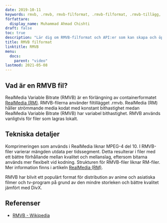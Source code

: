 ```yaml
---
date: 2019-10-11
keywords: rmvb, .rmvb, rmvb-filformat, .rmvb-filformat, .rmvb-tillägg, RealMedia Variable Bitrate
författare:
  display_name: Muhammad Ahmad Chishti
draft: false
toc: true
description: "Lär dig om RMVB-filformat och API:er som kan skapa och öppna RMVB-filer." 
title: RMVB filformat
linktitle: RMVB
menu:
  docs:
    parent: "video"
lastmod: 2021-05-08
---
```


## Vad är en RMVB fil?

RealMedia Variable Bitrate (RMVB) är en förlängning av containerformatet [RealMedia (RM)](/sv/video/rm/). RMVB-filerna använder filtillägget .rmvb. RealMedia (RM) håller strömmande media kodat med konstant bithastighet medan RealMedia Variable Bitrate (RMVB) har variabel bithastighet. RMVB används vanligtvis för filer som lagras lokalt.

## Tekniska detaljer

Komprimeringen som används i RealMedia liknar MPEG-4 del 10. I RMVB-filer varierar mängden utdata per tidssegment. Detta resulterar i filer med ett bättre förhållande mellan kvalitet och mellanslag, eftersom bitarna används mer flexibelt vid kodning. Strukturen för RMVB-filer liknar RM-filer. Mer information finns i artikeln [RealMedia (RM)](/sv/video/rm/).

RMVB har blivit ett populärt format för distribution av anime och asiatiska filmer och tv-program på grund av den mindre storleken och bättre kvalitet jämfört med DivX.

## Referenser ##

- [RMVB - Wikipedia](https://en.wikipedia.org/wiki/RMVB)

